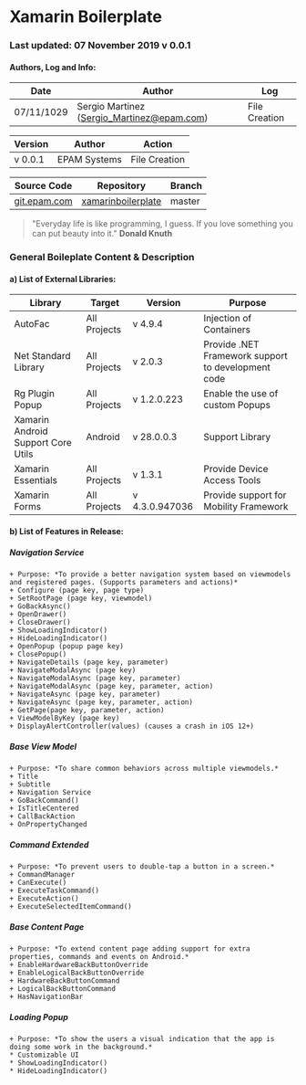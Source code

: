**Xamarin Boilerplate**
=============
### Last updated: 07 November 2019 v 0.0.1

#### Authors, Log and Info:

Date  | Author  | Log
------------- | -------------| -------------
07/11/1029  | Sergio Martinez ([Sergio_Martinez@epam.com](mailto:Sergio_Martinez@epam.com "Sergio_Martinez@epam.com")) | File Creation

Version  | Author  | Action
------------- | -------------| -------------
v 0.0.1| EPAM Systems | File Creation

Source Code  | Repository  | Branch
------------- | -------------| -------------
[git.epam.com](git.epam.com "git.epam.com") | [xamarinboilerplate](https://git.epam.com/sergio_martinez/xamarinboilerplate "xamarinboilerplate") | master

> "Everyday life is like programming, I guess. If you love something you can put beauty into it."
**Donald Knuth**

### General Boileplate Content & Description

#### a) List of External Libraries:
| Library  | Target  | Version |  Purpose |
| ------------ | ------------ | ------------ | ------------ |
|  AutoFac  | All Projects  | v 4.9.4  |  Injection of Containers |
| Net Standard Library  | All Projects  | v 2.0.3  | Provide .NET Framework support to development code |
| Rg Plugin Popup  | All Projects  | v 1.2.0.223  | Enable the use of custom Popups  |
| Xamarin Android Support Core Utils  | Android  | v 28.0.0.3  |  Support Library |
| Xamarin Essentials  |  All Projects |  v 1.3.1 | Provide Device Access Tools  |
| Xamarin Forms  | All Projects  |  v 4.3.0.947036 |  Provide support for Mobility Framework  |

#### b) List of Features in Release:

##### Navigation Service
	+ Purpose: *To provide a better navigation system based on viewmodels and registered pages. (Supports parameters and actions)*
	+ Configure (page key, page type)
	+ SetRootPage (page key, viewmodel)
	+ GoBackAsync()
	+ OpenDrawer()
	+ CloseDrawer()
	+ ShowLoadingIndicator()
	+ HideLoadingIndicator()
	+ OpenPopup (popup page key)
	+ ClosePopup()
	+ NavigateDetails (page key, parameter)
	+ NavigateModalAsync (page key)
	+ NavigateModalAsync (page key, parameter)
	+ NavigateModalAsync (page key, parameter, action)
	+ NavigateAsync (page key, parameter)
	+ NavigateAsync (page key, parameter, action)
	+ GetPage(page key, parameter, action)
	+ ViewModelByKey (page key)
	+ DisplayAlertController(values) (causes a crash in iOS 12+)
##### Base View Model
	+ Purpose: *To share common behaviors across multiple viewmodels.*
	+ Title
	+ Subtitle
	+ Navigation Service
	+ GoBackCommand()
	+ IsTitleCentered
	+ CallBackAction
	+ OnPropertyChanged
##### Command Extended
	+ Purpose: *To prevent users to double-tap a button in a screen.*
	+ CommandManager
	+ CanExecute()
	+ ExecuteTaskCommand()
	+ ExecuteAction()
	+ ExecuteSelectedItemCommand()
##### Base Content Page
	+ Purpose: *To extend content page adding support for extra properties, commands and events on Android.*
    + EnableHardwareBackButtonOverride
    + EnableLogicalBackButtonOverride
	+ HardwareBackButtonCommand
	+ LogicalBackButtonCommand
	+ HasNavigationBar
##### Loading Popup
	+ Purpose: *To show the users a visual indication that the app is doing some work in the background.*
    * Customizable UI
    * ShowLoadingIndicator()
	* HideLoadingIndicator()